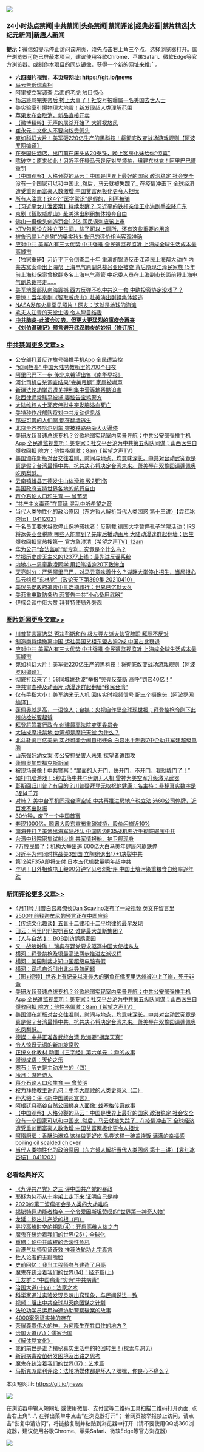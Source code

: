 ![](https://raw.githubusercontent.com/fqnews/bnews/master/64photo/fqnews-qr.jpg)

<div id="tt">
<h3>24小时热点禁闻|<a href="#%E4%B8%AD%E5%85%B1%E7%A6%81%E9%97%BB%E6%9B%B4%E5%A4%9A%E6%96%87%E7%AB%A0">中共禁闻</a>|<a href="#%E5%9B%BE%E7%89%87%E6%96%B0%E9%97%BB%E6%9B%B4%E5%A4%9A%E6%96%87%E7%AB%A0">头条禁闻</a>|<a href="#%E6%96%B0%E9%97%BB%E8%AF%84%E8%AE%BA%E6%9B%B4%E5%A4%9A%E6%96%87%E7%AB%A0">禁闻评论|<a href="#%E5%BF%85%E7%9C%8B%E7%BB%8F%E5%85%B8%E5%A5%BD%E6%96%87">经典必看|<a href="/video.md#%E7%A6%81%E7%89%87%E7%B2%BE%E9%80%89">禁片精选</a>|<a href="https://github.com/fqnews/djy/blob/master/gb/nf1351518.md#1">大纪元新闻</a>|<a href="https://github.com/fqnews/ntdtv/blob/master/gb/prog204.md#1">新唐人新闻</a></h3>
<div><b>提示：</b>微信如提示停止访问该网页，须先点击右上角三个点，选择浏览器打开。国产浏览器可能已屏蔽本项目，建议使用谷歌Chrome、苹果Safari、微软Edge等官方浏览器。或<a href="https://github.com/fqnews/bnews/blob/master/%E5%88%B6%E4%BD%9Cgit%E7%A6%81%E9%97%BB%E9%95%9C%E5%83%8F.md">制作本项目的同步镜像</a>，获得一个新的网址来推广。</div>
<ul>
<li><b><a href="http://d1.bdrive.tk/64.mp4" target="_blank">六四图片视频</a>，本页短网址: https://git.io/jnews</b></li>
<li><a href="/comments/20210411/1523758.md">马云告诉你真相</a></li>
<li><a href="/comments/20210411/1523797.md">阿里被立案调查 后面的老虎 触目惊心</a></li>
<li><a href="/comments/20210411/1523887.md">杨洁篪骂完美帝后 摊上大事了！社安号被曝属一名美国去世人士</a></li>
<li><a href="/cnnews/20210411/1523828.md">美实验室引爆物理大地震！新发现超人类理解范围</a></li>
<li><a href="/cnnews/20210411/1523857.md">苹果发布会取消，新品直接开卖</a></li>
<li><a href="/comments/20210411/1523925.md">【微博精粹】无声的屠杀开始了 大裤衩放风</a></li>
<li><a href="/comments/20210411/1523779.md">崔永元：文化人不要向权贵低头</a></li>
<li><a href="/topimagenews/20210411/1523973.md">宛如科幻大片！美军砸220亿生产的黑科技！将彻底改变战场游戏规则【阿波罗网编译】</a></li>
<li><a href="/funmedia/20210411/1523909.md">在泰国住酒店，出门前在床头放20泰铢，晚上客房小妹给你“惊喜”</a></li>
<li><a href="/bannedvideo/20210411/1524096.md">陈破空：原来如此！习近平怀疑马云是反对党领袖，组建东林党！阿里巴巴遭重罚</a></li>
<li><a href="/comments/20210411/1523971.md">【中国观察】人格分裂的马云：中国是世界上最好的国家 政治稳定 社会安全 没有一个国家可以和中国比..然后，马云就被失踪了.. 在疫情冲击下 全球经济遭受重创而富豪人数激增  中国贫富两极化更令人担忧</a></li>
<li><a href="/health/20210411/1523776.md">所有人注意！这4个“医学常识”是假的，别再被骗</a></li>
<li><a href="/comments/20210411/1523743.md">【习近平女儿泄密案】持续发酵？ 习近平的铁杆亲信王小洪副手空降广东</a></li>
<li><a href="/lifebaike/20210411/1523884.md">京剧《智取威虎山》赴美演出剧组集体投奔自由</a></li>
<li><a href="/baitai/20210411/1524085.md">佛山一摄像头创造罚金1.2亿 网民讽刺应该上市</a></li>
<li><a href="/funmedia/20210411/1523921.md">KTV包厢设立独立卫生间，除了可以上厕所，还有这些重要的用途</a></li>
<li><a href="/cnnews/20210411/1523937.md">被鲁迅骂为“走狗”的梁实秋对鲁迅的评价相当客观准确</a></li>
<li><a href="/topimagenews/20210411/1523985.md">应对中共 美军AI有三大优势 中共强推 全民遭监视监听 上海成全球生活成本最高城市</a></li>
<li><a href="/comments/20210411/1523916.md">【独家重磅】习近平下令倒查二十年 重演胡锦涛反击江泽民上海帮大动作 内蒙古窝案牵出上海帮 上海电气原副总裁吕亚臣被查 背后隐现江泽民家族 15年前上海社保案曾掀翻多名上海电气高管 中纪委人员在上海副市长面前将上海电气副总裁带走……</a></li>
<li><a href="/cnnews/20210411/1524097.md">美军地面部队南海震撼 西方反弹不吃中共这一套 中欧投资协定没戏了？</a></li>
<li><a href="/baitai/20210411/1524007.md">震惊！当年京剧《智取威虎山》赴美演出剧组集体叛逃</a></li>
<li><a href="/cnnews/20210411/1523831.md">NASA发布火星罕见照片！网友：这就是地球的海滩</a></li>
<li><a href="/renquan/xgmyd/20210411/1524118.md">毛夫人江青的天堂生活 令人瞠目结舌</a></li>
<li><b><a href="/comments/20200211/1275071.md" target="_blank">中共肺炎-此波会过去，但更大更猛烈的瘟疫会再来</a></b></li>
<li><b><a href="/comments/20200207/1272816.md" target="_blank">《刘伯温碑记》预言避开武汉肺炎的妙招（修订版）</a></b></li>
</ul>
</div>

<div class="catlist">
<h3><a href="/cbnews/" target="_blank">中共禁闻</a><span><a href="/cbnews/" target="_blank" rel="nofollow">更多文章>></a></span></h3>
<ul>
<li><a href="/cbnews/20210412/1524231.md" target="_blank">公安部打着反诈旗号强推手机App 全民遭监控</a></li>
<li><a href="/cbnews/20210411/1524174.md" target="_blank">“如同牲畜” 中国大陆劳教所里的700个日夜</a></li>
<li><a href="/cbnews/20210411/1524124.md" target="_blank">阿里巴巴下一步 传北京希望出售《南华早报》</a></li>
<li><a href="/cbnews/20210411/1524123.md" target="_blank">河北司机自杀调查结果“完美甩锅” 家属被噤声</a></li>
<li><a href="/cbnews/20210411/1524122.md" target="_blank">新疆法轮功学员遭关押到集中营等地残酷迫害</a></li>
<li><a href="/cbnews/20210411/1524115.md" target="_blank">陕西律师常玮平被捕 妻控告宝鸡警方</a></li>
<li><a href="/cbnews/20210411/1524111.md" target="_blank">大陆维权人士郭宏伟狱中突发脑溢血死亡</a></li>
<li><a href="/cbnews/20210411/1524107.md" target="_blank">美特种作战部队将对中共发动信息战</a></li>
<li><a href="/cbnews/20210411/1524106.md" target="_blank">那些可贵的人们啊 都在翻墙逃生</a></li>
<li><a href="/cbnews/20210411/1524105.md" target="_blank">北京至齐齐哈尔列车 突被铁路两旁大火逼停</a></li>
<li><a href="/comments/20210411/1524103.md" target="_blank">美研发超音速总统专机？谷歌地图实现室内实景导航；中共公安部强推手机App 全民遭监视监听；美专家：社交平台沦为中共第五纵队同谋；山西医生自爆收回扣 院方：他性格偏激；8am【希望之声TV】</a></li>
<li><a href="/comments/20210411/1524100.md" target="_blank">美国颁布新版对台交往准则，时间与地点，均意味深长。中共对台动武究竟是真是假？台湾最懂中共，抗共决心将决定台湾未来。萧美琴在双橡园请蓬佩奥吃凤梨酥。</a></li>
<li><a href="/cbnews/20210411/1524069.md" target="_blank">云南镇雄县五德发生山体滑坡 致2死1伤</a></li>
<li><a href="/cbnews/20210411/1524058.md" target="_blank">美国政府支持世界各地的航行自由</a></li>
<li><a href="/comments/20210411/1523951.md" target="_blank">蒋介石论人口和生育 — 曾节明</a></li>
<li><a href="/cbnews/20210411/1523966.md" target="_blank">“共产主义毒药”在蔓延 混乱中听希望之音</a></li>
<li><a href="/comments/20210411/1523943.md" target="_blank">当代人类物性化的政治原因（东方哲人解析当代人类困惑  第十三讲）【袁红冰杏坛】 04112021</a></li>
<li><a href="/comments/20210411/1523934.md" target="_blank">千名员工要求谷歌停止保护骚扰者；反制裁 德国大学暂停孔子学院活动；IRS将返失业金税款 哪些人能拿到？先审后播动画片 大陆动漫迷群起翻墙；医生爆收回扣窜热搜第一 官方急澄清【希望之声TV】12am</a></li>
<li><a href="/cbnews/20210411/1523895.md" target="_blank">华为公开“合法监听”新专利，究竟是个什么鸟？</a></li>
<li><a href="/cbnews/20210411/1523894.md" target="_blank">举报历史虚无主义的12377上线：最先进反谣系统</a></li>
<li><a href="/cbnews/20210411/1523872.md" target="_blank">内地小一男童欺凌同学 用铅笔插逾20下致渗血</a></li>
<li><a href="/cbnews/20210411/1523843.md" target="_blank">天亮时分：严惩阿里巴巴，对马云意味着什么？湖畔大学停止招生，当局担心马云组织“东林党”（政论天下第399集 20210410）</a></li>
<li><a href="/cbnews/20210411/1523823.md" target="_blank">美议员促政府追责中共活摘罪行：世界已沉默太久</a></li>
<li><a href="/cbnews/20210411/1523810.md" target="_blank">美菲重申联防条约 菲警告中共“小心备用武器”</a></li>
<li><a href="/cbnews/20210411/1523796.md" target="_blank">伊核会谈中俄大赞 拜登特使局外旁观</a></li>

</ul>
</div>
<div class="catlist">
<h3><a href="/topimagenews/" target="_blank">图片新闻</a><span><a href="/topimagenews/" target="_blank" rel="nofollow">更多文章>></a></span></h3>
<ul>
<li><a href="/topimagenews/20210412/1524286.md" target="_blank">川普誓言赢选举 否决彭斯和他 极左要左派大法官辞职 拜登不反对</a></li>
<li><a href="/topimagenews/20210412/1524221.md" target="_blank">制造商持续撤离中国 运往美国货柜东盟占逾2成 中国占比衰退</a></li>
<li><a href="/topimagenews/20210411/1523985.md" target="_blank">应对中共 美军AI有三大优势 中共强推 全民遭监视监听 上海成全球生活成本最高城市</a></li>
<li><a href="/topimagenews/20210411/1523973.md" target="_blank">宛如科幻大片！美军砸220亿生产的黑科技！将彻底改变战场游戏规则【阿波罗网编译】</a></li>
<li><a href="/topimagenews/20210411/1523871.md" target="_blank">彻底打起来了！58同城姚劲波“举报”贝壳反垄断 高呼“罚它40亿！”</a></li>
<li><a href="/topimagenews/20210411/1523675.md" target="_blank">中共审查殃及动画片 动漫迷群起翻墙“移民台湾”</a></li>
<li><a href="/topimagenews/20210410/1523449.md" target="_blank">仅有手指大小！美军纳米无人机 回传实时视频信号 配三个摄像头【阿波罗网编译】</a></li>
<li><a href="/topimagenews/20210410/1523285.md" target="_blank">蓬佩奥就是高，一语惊人；台媒：央视自作孽全球现世报；拜登控枪令刚下此州总检长要起诉</a></li>
<li><a href="/topimagenews/20210410/1523232.md" target="_blank">拜登将签署行政令 创建最高法院变更委员会</a></li>
<li><a href="/topimagenews/20210410/1523144.md" target="_blank">大陆成摩托禁地 台湾却是摩托天堂 为什么？</a></li>
<li><a href="/topimagenews/20210409/1522863.md" target="_blank">北斗耗资百亿美元 实战可能会闹自相残杀 白宫出手制裁7中企助共军建超级电脑</a></li>
<li><a href="/topimagenews/20210409/1522664.md" target="_blank">山东强奸幼女案 传公安抓受害人未果 探望者遭围攻</a></li>
<li><a href="/topimagenews/20210409/1522663.md" target="_blank">蓬佩奥加盟福克斯新闻</a></li>
<li><a href="/topimagenews/20210409/1522616.md" target="_blank">被现场录像！中共警察：“里面的人开门，快开门，不开门，我就撬门了！”</a></li>
<li><a href="/topimagenews/20210409/1522615.md" target="_blank">如打电脑游戏！5秒击落中共与伊朗无人机 雷神为美空军升级激光武器</a></li>
<li><a href="/topimagenews/20210409/1522516.md" target="_blank">彭斯回归川普？有目的？川普疑拜登无权祝他健康；名主持：非移真实数字是3到4千万</a></li>
<li><a href="/topimagenews/20210408/1522204.md" target="_blank">对峙？ 美中台军机同现台湾空域 中共再推进房地产税立法 港60公司停牌，近百发不出财报</a></li>
<li><a href="/topimagenews/20210408/1521979.md" target="_blank">30分钟，废了一个中国首富</a></li>
<li><a href="/topimagenews/20210408/1521961.md" target="_blank">套现1000亿，腾讯大股东宣布重磅减持，股价闪崩近10%</a></li>
<li><a href="/topimagenews/20210407/1521468.md" target="_blank">南海开打？美派出海军陆战队 中国周边F35战机要近千彻底碾压中共</a></li>
<li><a href="/topimagenews/20210407/1521344.md" target="_blank">台湾中科院密集试射火炮 共军情报船、护卫舰现身</a></li>
<li><a href="/topimagenews/20210407/1521268.md" target="_blank">7万股民懵了：机构大举出逃 600亿大白马美年健康闪崩跌停</a></li>
<li><a href="/topimagenews/20210407/1521136.md" target="_blank">习近平为何同时挑战美3盟国 立陶宛退出17+1决裂中共</a></li>
<li><a href="/topimagenews/20210406/1520690.md" target="_blank">第12架F35A即将交付 日本五代机数量明年超中共</a></li>
<li><a href="/topimagenews/20210406/1520399.md" target="_blank">罕见！日外相致电王毅90分钟罕见强烈批评 中国土壤污染重粮食自给率逐年跌</a></li>

</ul>
</div>
<div class="catlist">
<h3><a href="/comments/" target="_blank">新闻评论</a><span><a href="/comments/" target="_blank" rel="nofollow">更多文章>></a></span></h3>
<ul>
<li><a href="/comments/20210412/1524290.md" target="_blank">4月11号  川普白宫幕僚长Dan Scavino发布了一段视频  英文在留言里</a></li>
<li><a href="/comments/20210412/1524277.md" target="_blank">2500年前释迦牟尼的预言正在中国应验</a></li>
<li><a href="/comments/20210412/1524253.md" target="_blank">【传统文化趣谈】五音十二律和十二平均律的最早发现</a></li>
<li><a href="/comments/20210412/1524233.md" target="_blank">田云：阿里巴巴被罚百亿 谁是最大垄断集团？</a></li>
<li><a href="/comments/20210412/1524206.md" target="_blank">【人与自然 】： BOB到访鹦鹉家园</a></li>
<li><a href="/comments/20210411/1524192.md" target="_blank">又一战狼触礁！ 瑞典在野党要求驱逐中国大使桂从友</a></li>
<li><a href="/comments/20210411/1524178.md" target="_blank">横河：拜登禁枪及填最高法两步推进左派议程</a></li>
<li><a href="/comments/20210411/1524177.md" target="_blank">横河：美国制裁才知中国超级电脑有假</a></li>
<li><a href="/comments/20210411/1524176.md" target="_blank">横河：司机自杀引出北斗导航问题</a></li>
<li><a href="/comments/20210411/1524151.md" target="_blank">【图+视频】世界上有记录以来最大的锯鱼在佛罗里达州被冲上了岸，死于非命</a></li>
<li><a href="/comments/20210411/1524103.md" target="_blank">美研发超音速总统专机？谷歌地图实现室内实景导航；中共公安部强推手机App 全民遭监视监听；美专家：社交平台沦为中共第五纵队同谋；山西医生自爆收回扣 院方：他性格偏激；8am【希望之声TV】</a></li>
<li><a href="/comments/20210411/1524100.md" target="_blank">美国颁布新版对台交往准则，时间与地点，均意味深长。中共对台动武究竟是真是假？台湾最懂中共，抗共决心将决定台湾未来。萧美琴在双橡园请蓬佩奥吃凤梨酥。</a></li>
<li><a href="/comments/20210411/1524088.md" target="_blank">德媒：中共正准备武统台湾 欧洲要“摒弃天真”</a></li>
<li><a href="/comments/20210411/1524080.md" target="_blank">令人惊讶无语的新加坡腐败</a></li>
<li><a href="/comments/20210411/1524063.md" target="_blank">正统文化教材 动画《三字经》第六单元 ：舜的故事</a></li>
<li><a href="/comments/20210411/1524062.md" target="_blank">漫谈成语：天伦之乐</a></li>
<li><a href="/comments/20210411/1524057.md" target="_blank">寒石：历史是主动发生的（四）</a></li>
<li><a href="/comments/20210411/1524056.md" target="_blank">冷月：游吟诗人</a></li>
<li><a href="/comments/20210411/1523951.md" target="_blank">蒋介石论人口和生育 — 曾节明</a></li>
<li><a href="/comments/20210411/1524045.md" target="_blank">权力拜物教主谢几何：中华大腐败的人类史意义（二）</a></li>
<li><a href="/comments/20210411/1524044.md" target="_blank">孙大骆：评《新中国联邦宣言》</a></li>
<li><a href="/comments/20210411/1524037.md" target="_blank">阿根廷月亮谷自然公园狮身人面像: 兹塞格传奇故事</a></li>
<li><a href="/comments/20210411/1523971.md" target="_blank">【中国观察】人格分裂的马云：中国是世界上最好的国家 政治稳定 社会安全 没有一个国家可以和中国比..然后，马云就被失踪了.. 在疫情冲击下 全球经济遭受重创而富豪人数激增  中国贫富两极化更令人担忧</a></li>
<li><a href="/comments/20210411/1523967.md" target="_blank">阿隋厨房：香酥油淋鸡 这样做更好吃 品尝这样一碗盖浇饭 满满的幸福感 boiling oil scalded chicken</a></li>
<li><a href="/comments/20210411/1523943.md" target="_blank">当代人类物性化的政治原因（东方哲人解析当代人类困惑  第十三讲）【袁红冰杏坛】 04112021</a></li>

</ul>
</div>

<div class="catlist">
<h3>必看经典好文</h3>
<ul>
<li><a href="/bookonline/20131116/201054.md" target="_blank">《九评共产党》之三 评中国共产党的暴政</a></li>
<li><a href="/ccpdope/20190803/1168965.md" target="_blank">耶稣为何不从十字架上走下来 证明自己是神</a></li>
<li><a href="/comments/20200712/1359432.md" target="_blank">2020的第二波瘟疫会是人类的大劫难吗</a></li>
<li><a href="/cnnews/20210317/1506463.md" target="_blank">揭秘特异功能者梅辛 一个令爱因斯坦赞叹的“世界第一神奇人物”</a></li>
<li><a href="/comments/20200930/1405812.md" target="_blank">龙延：挖出共产党的根（四）</a></li>
<li><a href="/comments/20210329/1515018.md" target="_blank">寻找高维时空的钥匙④：开启高维人体之门</a></li>
<li><a href="/comments/20181017/1014654.md" target="_blank">魔鬼在统治着我们的世界(25)：全球化</a></li>
<li><a href="/comments/20200705/783271.md" target="_blank">重磅：论中共政权的合法性危机</a></li>
<li><a href="/comments/20200517/1330064.md" target="_blank">香港气功师见证奇效 推荐法轮功九字真言</a></li>
<li><a href="/comments/20200606/783250.md" target="_blank">牲人论者的无耻嘴脸</a></li>
<li><a href="/aomi/history/20141104/323033.md" target="_blank">史前回忆：我当工程师参与建造了月亮</a></li>
<li><a href="/topimagenews/20180605/953415.md" target="_blank">魔鬼在统治着我们的世界(14)：经济篇(上)</a></li>
<li><a href="/comments/20200318/1295755.md" target="_blank">王友群：“中国病毒”实为“中共病毒”</a></li>
<li><a href="/cbnews/20180320/916962.md" target="_blank">治国大道(十四)：法家之术</a></li>
<li><a href="/comments/20200921/1400587.md" target="_blank">科学家通过实验发现灵魂出窍现象，与民间说法一致</a></li>
<li><a href="/comments/20201221/1451945.md" target="_blank">视频：阻止中共全球AI灭绝图谋之计划</a></li>
<li><a href="/cbnews/20170626/780479.md" target="_blank">法轮功学员运用神通协助警察破案的故事</a></li>
<li><a href="/lifebaike/20201113/1430218.md" target="_blank">4000案例证实神的存在</a></li>
<li><a href="/comments/20200618/1346830.md" target="_blank">荣耀尊贵伟大的神，为何降生在牲口住的地方？</a></li>
<li><a href="/cbnews/20190424/914482.md" target="_blank">治国大道(八)：儒家治国</a></li>
<li><a href="/bookwiki/20130610/138400.md" target="_blank">《解体党文化》</a></li>
<li><a href="/comments/20200715/1359453.md" target="_blank">我的前世是谁？揭秘真实生活中的轮回转生！(探索与洞见)</a></li>
<li><a href="/comments/20200917/1029129.md" target="_blank">新冠病毒疫苗研发困境及出路之思考</a></li>
<li><a href="/topimagenews/20180620/960677.md" target="_blank">魔鬼在统治着我们的世界(17)：艺术篇</a></li>
<li><a href="/comments/20210207/1482940.md" target="_blank">马斯克派犀利评论：法轮功媒体都是坏人？嘿嘿，你良心不痛么？</a></li>

</ul>
</div>

本页短网址: https://git.io/jnews

![](https://raw.githubusercontent.com/fqnews/bnews/master/64photo/fqnews-qr.jpg)

在浏览器中输入短网址 或使用微信、支付宝等二维码工具扫描二维码打开页面, 点击右上角"...", 在弹出菜单中点击“在浏览器打开”； 若网页被举报禁止访问，请点击“恢复申请访问”，将链接复制并粘贴到浏览器中打开（请不要使用QQ或360浏览器，建议使用谷歌Chrome、苹果Safari、微软Edge等官方浏览器）

![](https://raw.githubusercontent.com/fqnews/bnews/master/64photo/wx.jpg)